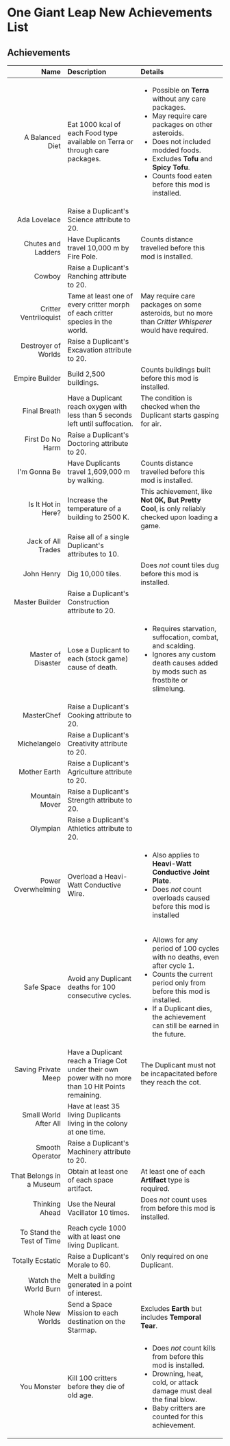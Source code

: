 # One Giant Leap New Achievements List

## Achievements

|  **Name**  |  **Description**  |  **Details**  |
| ---------: | :---------------- | :------------ |
| A Balanced Diet | Eat 1000 kcal of each Food type available on Terra or through care packages. | <ul><li>Possible on **Terra** without any care packages.</li><li>May require care packages on other asteroids.</li><li>Does not included modded foods.</li><li>Excludes **Tofu** and **Spicy Tofu**.</li><li>Counts food eaten before this mod is installed.</li></ul> |
| Ada Lovelace | Raise a Duplicant's Science attribute to 20. | |
| Chutes and Ladders | Have Duplicants travel 10,000 m by Fire Pole. | Counts distance travelled before this mod is installed. |
| Cowboy | Raise a Duplicant's Ranching attribute to 20. | |
| Critter Ventriloquist | Tame at least one of every critter morph of each critter species in the world. | May require care packages on some asteroids, but no more than *Critter Whisperer* would have required. |
| Destroyer of Worlds | Raise a Duplicant's Excavation attribute to 20. | |
| Empire Builder | Build 2,500 buildings. | Counts buildings built before this mod is installed. |
| Final Breath | Have a Duplicant reach oxygen with less than 5 seconds left until suffocation. | The condition is checked when the Duplicant starts gasping for air. |
| First Do No Harm | Raise a Duplicant's Doctoring attribute to 20. | |
| I'm Gonna Be | Have Duplicants travel 1,609,000 m by walking. | Counts distance travelled before this mod is installed. |
| Is It Hot in Here? | Increase the temperature of a building to 2500 K. | This achievement, like **Not 0K, But Pretty Cool**, is only reliably checked upon loading a game. |
| Jack of All Trades | Raise all of a single Duplicant's attributes to 10. | |
| John Henry | Dig 10,000 tiles. | Does *not* count tiles dug before this mod is installed. |
| Master Builder | Raise a Duplicant's Construction attribute to 20. | |
| Master of Disaster | Lose a Duplicant to each (stock game) cause of death. | <ul><li>Requires starvation, suffocation, combat, and scalding.</li><li>Ignores any custom death causes added by mods such as frostbite or slimelung.</li></ul> |
| MasterChef | Raise a Duplicant's Cooking attribute to 20. | |
| Michelangelo | Raise a Duplicant's Creativity attribute to 20. | |
| Mother Earth | Raise a Duplicant's Agriculture attribute to 20. | |
| Mountain Mover | Raise a Duplicant's Strength attribute to 20. | |
| Olympian | Raise a Duplicant's Athletics attribute to 20. | |
| Power Overwhelming | Overload a Heavi-Watt Conductive Wire. | <ul><li>Also applies to **Heavi-Watt Conductive Joint Plate**.</li><li>Does *not* count overloads caused before this mod is installed</li></ul> |
| Safe Space | Avoid any Duplicant deaths for 100 consecutive cycles. | <ul><li>Allows for any period of 100 cycles with no deaths, even after cycle 1.</li><li>Counts the current period only from before this mod is installed.</li><li>If a Duplicant dies, the achievement can still be earned in the future.</li></ul> |
| Saving Private Meep | Have a Duplicant reach a Triage Cot under their own power with no more than 10 Hit Points remaining. | The Duplicant must not be incapacitated before they reach the cot. |
| Small World After All | Have at least 35 living Duplicants living in the colony at one time. | |
| Smooth Operator | Raise a Duplicant's Machinery attribute to 20. | |
| That Belongs in a Museum | Obtain at least one of each space artifact. | At least one of each **Artifact** type is required. |
| Thinking Ahead | Use the Neural Vacillator 10 times. | Does *not* count uses from before this mod is installed. |
| To Stand the Test of Time | Reach cycle 1000 with at least one living Duplicant. | |
| Totally Ecstatic | Raise a Duplicant's Morale to 60. | Only required on one Duplicant. |
| Watch the World Burn | Melt a building generated in a point of interest. | |
| Whole New Worlds | Send a Space Mission to each destination on the Starmap. | Excludes **Earth** but includes **Temporal Tear**. |
| You Monster | Kill 100 critters before they die of old age. | <ul><li>Does *not* count kills from before this mod is installed.</li><li>Drowning, heat, cold, or attack damage must deal the final blow.</li><li>Baby critters are counted for this achievement.</li></ul> |
